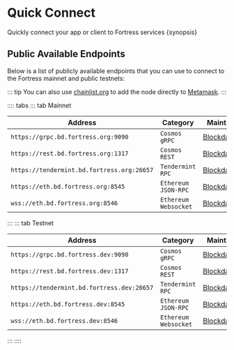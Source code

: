 <!--
order: 2
-->

# Quick Connect

Quickly connect your app or client to Fortress services {synopsis}

## Public Available Endpoints

Below is a list of publicly available endpoints that you can use to connect to the Fortress mainnet and
public testnets:

::: tip
You can also use [chainlist.org](https://chainlist.org/) to add the node directly to [Metamask](./../users/wallets/metamask.md#automatic-import).
:::

<!-- markdown-link-check-disable -->
:::: tabs
::: tab Mainnet

| Address                                 | Category               | Maintainer                              |
| --------------------------------------- | ---------------------- | --------------------------------------- |
| `https://grpc.bd.fortress.org:9090`        | `Cosmos` `gRPC`        | [Blockdaemon](https://blockdaemon.com/) |
| `https://rest.bd.fortress.org:1317`        | `Cosmos` `REST`        | [Blockdaemon](https://blockdaemon.com/) |
| `https://tendermint.bd.fortress.org:26657` | `Tendermint` `RPC`     | [Blockdaemon](https://blockdaemon.com/) |
| `https://eth.bd.fortress.org:8545`         | `Ethereum` `JSON-RPC`  | [Blockdaemon](https://blockdaemon.com/) |
| `wss://eth.bd.fortress.org:8546`           | `Ethereum` `Websocket` | [Blockdaemon](https://blockdaemon.com/) |
:::
::: tab Testnet
<!-- markdown-link-check-disable -->

| Address                                 | Category               | Maintainer                              |
| --------------------------------------- | ---------------------- | --------------------------------------- |
| `https://grpc.bd.fortress.dev:9090`        | `Cosmos` `gRPC`        | [Blockdaemon](https://blockdaemon.com/) |
| `https://rest.bd.fortress.dev:1317`        | `Cosmos` `REST`        | [Blockdaemon](https://blockdaemon.com/) |
| `https://tendermint.bd.fortress.dev:26657` | `Tendermint` `RPC`     | [Blockdaemon](https://blockdaemon.com/) |
| `https://eth.bd.fortress.dev:8545`         | `Ethereum` `JSON-RPC`  | [Blockdaemon](https://blockdaemon.com/) |
| `wss://eth.bd.fortress.dev:8546`           | `Ethereum` `Websocket` | [Blockdaemon](https://blockdaemon.com/) |
:::
::::
